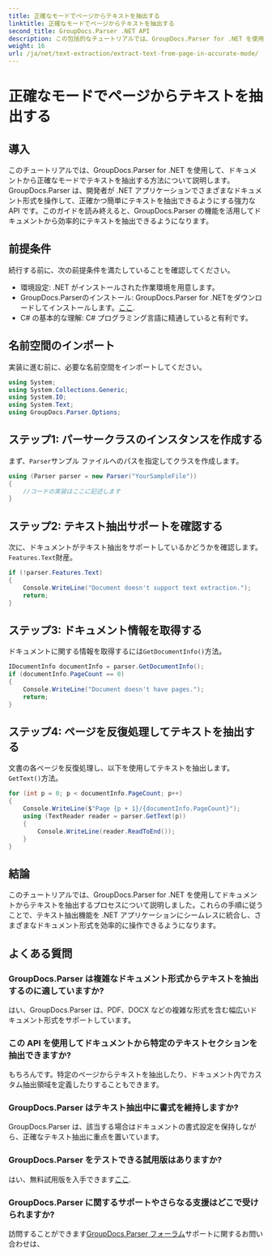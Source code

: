 ```yaml
---
title: 正確なモードでページからテキストを抽出する
linktitle: 正確なモードでページからテキストを抽出する
second_title: GroupDocs.Parser .NET API
description: この包括的なチュートリアルでは、GroupDocs.Parser for .NET を使用してドキュメントからテキストを正確に抽出する方法を学びます。
weight: 16
url: /ja/net/text-extraction/extract-text-from-page-in-accurate-mode/
---
```


# 正確なモードでページからテキストを抽出する

## 導入
このチュートリアルでは、GroupDocs.Parser for .NET を使用して、ドキュメントから正確なモードでテキストを抽出する方法について説明します。GroupDocs.Parser は、開発者が .NET アプリケーションでさまざまなドキュメント形式を操作して、正確かつ簡単にテキストを抽出できるようにする強力な API です。このガイドを読み終えると、GroupDocs.Parser の機能を活用してドキュメントから効率的にテキストを抽出できるようになります。
## 前提条件
続行する前に、次の前提条件を満たしていることを確認してください。
- 環境設定: .NET がインストールされた作業環境を用意します。
-  GroupDocs.Parserのインストール: GroupDocs.Parser for .NETをダウンロードしてインストールします。[ここ](https://releases.groupdocs.com/parser/net/).
- C# の基本的な理解: C# プログラミング言語に精通していると有利です。
## 名前空間のインポート
実装に進む前に、必要な名前空間をインポートしてください。
```csharp
using System;
using System.Collections.Generic;
using System.IO;
using System.Text;
using GroupDocs.Parser.Options;
```
## ステップ1: パーサークラスのインスタンスを作成する
まず、`Parser`サンプル ファイルへのパスを指定してクラスを作成します。
```csharp
using (Parser parser = new Parser("YourSampleFile"))
{
    //コードの実装はここに記述します
}
```
## ステップ2: テキスト抽出サポートを確認する
次に、ドキュメントがテキスト抽出をサポートしているかどうかを確認します。`Features.Text`財産。
```csharp
if (!parser.Features.Text)
{
    Console.WriteLine("Document doesn't support text extraction.");
    return;
}
```
## ステップ3: ドキュメント情報を取得する
ドキュメントに関する情報を取得するには`GetDocumentInfo()`方法。
```csharp
IDocumentInfo documentInfo = parser.GetDocumentInfo();
if (documentInfo.PageCount == 0)
{
    Console.WriteLine("Document doesn't have pages.");
    return;
}
```
## ステップ4: ページを反復処理してテキストを抽出する
文書の各ページを反復処理し、以下を使用してテキストを抽出します。`GetText()`方法。
```csharp
for (int p = 0; p < documentInfo.PageCount; p++)
{
    Console.WriteLine($"Page {p + 1}/{documentInfo.PageCount}");
    using (TextReader reader = parser.GetText(p))
    {
        Console.WriteLine(reader.ReadToEnd());
    }
}
```
## 結論
このチュートリアルでは、GroupDocs.Parser for .NET を使用してドキュメントからテキストを抽出するプロセスについて説明しました。これらの手順に従うことで、テキスト抽出機能を .NET アプリケーションにシームレスに統合し、さまざまなドキュメント形式を効率的に操作できるようになります。

## よくある質問
### GroupDocs.Parser は複雑なドキュメント形式からテキストを抽出するのに適していますか?
はい、GroupDocs.Parser は、PDF、DOCX などの複雑な形式を含む幅広いドキュメント形式をサポートしています。
### この API を使用してドキュメントから特定のテキストセクションを抽出できますか?
もちろんです。特定のページからテキストを抽出したり、ドキュメント内でカスタム抽出領域を定義したりすることもできます。
### GroupDocs.Parser はテキスト抽出中に書式を維持しますか?
GroupDocs.Parser は、該当する場合はドキュメントの書式設定を保持しながら、正確なテキスト抽出に重点を置いています。
### GroupDocs.Parser をテストできる試用版はありますか?
はい、無料試用版を入手できます[ここ](https://releases.groupdocs.com/).
### GroupDocs.Parser に関するサポートやさらなる支援はどこで受けられますか?
訪問することができます[GroupDocs.Parser フォーラム](https://forum.groupdocs.com/c/parser/17)サポートに関するお問い合わせは、